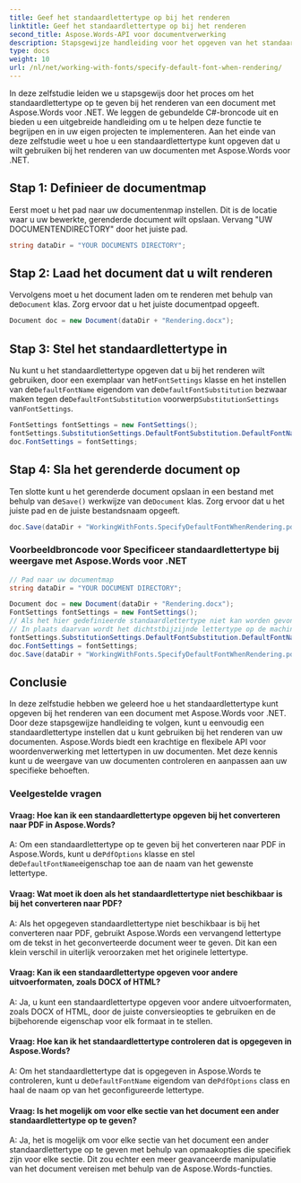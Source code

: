 ```yaml
---
title: Geef het standaardlettertype op bij het renderen
linktitle: Geef het standaardlettertype op bij het renderen
second_title: Aspose.Words-API voor documentverwerking
description: Stapsgewijze handleiding voor het opgeven van het standaardlettertype bij het renderen van een document met Aspose.Words voor .NET.
type: docs
weight: 10
url: /nl/net/working-with-fonts/specify-default-font-when-rendering/
---
```


In deze zelfstudie leiden we u stapsgewijs door het proces om het standaardlettertype op te geven bij het renderen van een document met Aspose.Words voor .NET. We leggen de gebundelde C#-broncode uit en bieden u een uitgebreide handleiding om u te helpen deze functie te begrijpen en in uw eigen projecten te implementeren. Aan het einde van deze zelfstudie weet u hoe u een standaardlettertype kunt opgeven dat u wilt gebruiken bij het renderen van uw documenten met Aspose.Words voor .NET.

## Stap 1: Definieer de documentmap
Eerst moet u het pad naar uw documentenmap instellen. Dit is de locatie waar u uw bewerkte, gerenderde document wilt opslaan. Vervang "UW DOCUMENTENDIRECTORY" door het juiste pad.

```csharp
string dataDir = "YOUR DOCUMENTS DIRECTORY";
```

## Stap 2: Laad het document dat u wilt renderen
 Vervolgens moet u het document laden om te renderen met behulp van de`Document` klas. Zorg ervoor dat u het juiste documentpad opgeeft.

```csharp
Document doc = new Document(dataDir + "Rendering.docx");
```

## Stap 3: Stel het standaardlettertype in
 Nu kunt u het standaardlettertype opgeven dat u bij het renderen wilt gebruiken, door een exemplaar van het`FontSettings` klasse en het instellen van de`DefaultFontName` eigendom van de`DefaultFontSubstitution` bezwaar maken tegen de`DefaultFontSubstitution` voorwerp`SubstitutionSettings` van`FontSettings`.

```csharp
FontSettings fontSettings = new FontSettings();
fontSettings.SubstitutionSettings.DefaultFontSubstitution.DefaultFontName = "Arial Unicode MS";
doc.FontSettings = fontSettings;
```

## Stap 4: Sla het gerenderde document op
 Ten slotte kunt u het gerenderde document opslaan in een bestand met behulp van de`Save()` werkwijze van de`Document` klas. Zorg ervoor dat u het juiste pad en de juiste bestandsnaam opgeeft.

```csharp
doc.Save(dataDir + "WorkingWithFonts.SpecifyDefaultFontWhenRendering.pdf");
```

### Voorbeeldbroncode voor Specificeer standaardlettertype bij weergave met Aspose.Words voor .NET 

```csharp
// Pad naar uw documentmap
string dataDir = "YOUR DOCUMENT DIRECTORY";

Document doc = new Document(dataDir + "Rendering.docx");
FontSettings fontSettings = new FontSettings();
// Als het hier gedefinieerde standaardlettertype niet kan worden gevonden tijdens het renderen, dan
// In plaats daarvan wordt het dichtstbijzijnde lettertype op de machine gebruikt.
fontSettings.SubstitutionSettings.DefaultFontSubstitution.DefaultFontName = "Arial Unicode MS";
doc.FontSettings = fontSettings;
doc.Save(dataDir + "WorkingWithFonts.SpecifyDefaultFontWhenRendering.pdf");
```

## Conclusie
In deze zelfstudie hebben we geleerd hoe u het standaardlettertype kunt opgeven bij het renderen van een document met Aspose.Words voor .NET. Door deze stapsgewijze handleiding te volgen, kunt u eenvoudig een standaardlettertype instellen dat u kunt gebruiken bij het renderen van uw documenten. Aspose.Words biedt een krachtige en flexibele API voor woordenverwerking met lettertypen in uw documenten. Met deze kennis kunt u de weergave van uw documenten controleren en aanpassen aan uw specifieke behoeften.

### Veelgestelde vragen

#### Vraag: Hoe kan ik een standaardlettertype opgeven bij het converteren naar PDF in Aspose.Words?

 A: Om een standaardlettertype op te geven bij het converteren naar PDF in Aspose.Words, kunt u de`PdfOptions` klasse en stel de`DefaultFontName`eigenschap toe aan de naam van het gewenste lettertype.

#### Vraag: Wat moet ik doen als het standaardlettertype niet beschikbaar is bij het converteren naar PDF?

A: Als het opgegeven standaardlettertype niet beschikbaar is bij het converteren naar PDF, gebruikt Aspose.Words een vervangend lettertype om de tekst in het geconverteerde document weer te geven. Dit kan een klein verschil in uiterlijk veroorzaken met het originele lettertype.

#### Vraag: Kan ik een standaardlettertype opgeven voor andere uitvoerformaten, zoals DOCX of HTML?

A: Ja, u kunt een standaardlettertype opgeven voor andere uitvoerformaten, zoals DOCX of HTML, door de juiste conversieopties te gebruiken en de bijbehorende eigenschap voor elk formaat in te stellen.

#### Vraag: Hoe kan ik het standaardlettertype controleren dat is opgegeven in Aspose.Words?

 A: Om het standaardlettertype dat is opgegeven in Aspose.Words te controleren, kunt u de`DefaultFontName` eigendom van de`PdfOptions` class en haal de naam op van het geconfigureerde lettertype.

#### Vraag: Is het mogelijk om voor elke sectie van het document een ander standaardlettertype op te geven?

A: Ja, het is mogelijk om voor elke sectie van het document een ander standaardlettertype op te geven met behulp van opmaakopties die specifiek zijn voor elke sectie. Dit zou echter een meer geavanceerde manipulatie van het document vereisen met behulp van de Aspose.Words-functies.